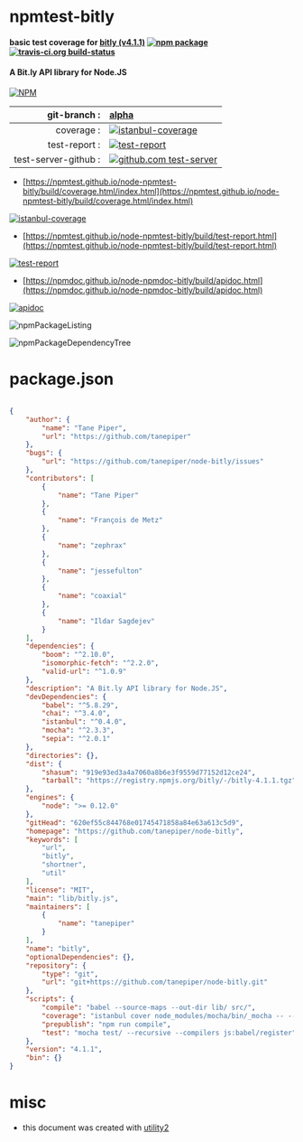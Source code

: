 # npmtest-bitly

#### basic test coverage for  [bitly (v4.1.1)](https://github.com/tanepiper/node-bitly)  [![npm package](https://img.shields.io/npm/v/npmtest-bitly.svg?style=flat-square)](https://www.npmjs.org/package/npmtest-bitly) [![travis-ci.org build-status](https://api.travis-ci.org/npmtest/node-npmtest-bitly.svg)](https://travis-ci.org/npmtest/node-npmtest-bitly)

#### A Bit.ly API library for Node.JS

[![NPM](https://nodei.co/npm/bitly.png?downloads=true&downloadRank=true&stars=true)](https://www.npmjs.com/package/bitly)

| git-branch : | [alpha](https://github.com/npmtest/node-npmtest-bitly/tree/alpha)|
|--:|:--|
| coverage : | [![istanbul-coverage](https://npmtest.github.io/node-npmtest-bitly/build/coverage.badge.svg)](https://npmtest.github.io/node-npmtest-bitly/build/coverage.html/index.html)|
| test-report : | [![test-report](https://npmtest.github.io/node-npmtest-bitly/build/test-report.badge.svg)](https://npmtest.github.io/node-npmtest-bitly/build/test-report.html)|
| test-server-github : | [![github.com test-server](https://npmtest.github.io/node-npmtest-bitly/GitHub-Mark-32px.png)](https://npmtest.github.io/node-npmtest-bitly/build/app/index.html) | | build-artifacts : | [![build-artifacts](https://npmtest.github.io/node-npmtest-bitly/glyphicons_144_folder_open.png)](https://github.com/npmtest/node-npmtest-bitly/tree/gh-pages/build)|

- [https://npmtest.github.io/node-npmtest-bitly/build/coverage.html/index.html](https://npmtest.github.io/node-npmtest-bitly/build/coverage.html/index.html)

[![istanbul-coverage](https://npmtest.github.io/node-npmtest-bitly/build/screenCapture.buildCi.browser.%252Ftmp%252Fbuild%252Fcoverage.lib.html.png)](https://npmtest.github.io/node-npmtest-bitly/build/coverage.html/index.html)

- [https://npmtest.github.io/node-npmtest-bitly/build/test-report.html](https://npmtest.github.io/node-npmtest-bitly/build/test-report.html)

[![test-report](https://npmtest.github.io/node-npmtest-bitly/build/screenCapture.buildCi.browser.%252Ftmp%252Fbuild%252Ftest-report.html.png)](https://npmtest.github.io/node-npmtest-bitly/build/test-report.html)

- [https://npmdoc.github.io/node-npmdoc-bitly/build/apidoc.html](https://npmdoc.github.io/node-npmdoc-bitly/build/apidoc.html)

[![apidoc](https://npmdoc.github.io/node-npmdoc-bitly/build/screenCapture.buildCi.browser.%252Ftmp%252Fbuild%252Fapidoc.html.png)](https://npmdoc.github.io/node-npmdoc-bitly/build/apidoc.html)

![npmPackageListing](https://npmtest.github.io/node-npmtest-bitly/build/screenCapture.npmPackageListing.svg)

![npmPackageDependencyTree](https://npmtest.github.io/node-npmtest-bitly/build/screenCapture.npmPackageDependencyTree.svg)



# package.json

```json

{
    "author": {
        "name": "Tane Piper",
        "url": "https://github.com/tanepiper"
    },
    "bugs": {
        "url": "https://github.com/tanepiper/node-bitly/issues"
    },
    "contributors": [
        {
            "name": "Tane Piper"
        },
        {
            "name": "François de Metz"
        },
        {
            "name": "zephrax"
        },
        {
            "name": "jessefulton"
        },
        {
            "name": "coaxial"
        },
        {
            "name": "Ildar Sagdejev"
        }
    ],
    "dependencies": {
        "boom": "^2.10.0",
        "isomorphic-fetch": "^2.2.0",
        "valid-url": "^1.0.9"
    },
    "description": "A Bit.ly API library for Node.JS",
    "devDependencies": {
        "babel": "^5.8.29",
        "chai": "^3.4.0",
        "istanbul": "^0.4.0",
        "mocha": "^2.3.3",
        "sepia": "^2.0.1"
    },
    "directories": {},
    "dist": {
        "shasum": "919e93ed3a4a7060a8b6e3f9559d77152d12ce24",
        "tarball": "https://registry.npmjs.org/bitly/-/bitly-4.1.1.tgz"
    },
    "engines": {
        "node": ">= 0.12.0"
    },
    "gitHead": "620ef55c844768e01745471858a84e63a613c5d9",
    "homepage": "https://github.com/tanepiper/node-bitly",
    "keywords": [
        "url",
        "bitly",
        "shortner",
        "util"
    ],
    "license": "MIT",
    "main": "lib/bitly.js",
    "maintainers": [
        {
            "name": "tanepiper"
        }
    ],
    "name": "bitly",
    "optionalDependencies": {},
    "repository": {
        "type": "git",
        "url": "git+https://github.com/tanepiper/node-bitly.git"
    },
    "scripts": {
        "compile": "babel --source-maps --out-dir lib/ src/",
        "coverage": "istanbul cover node_modules/mocha/bin/_mocha -- --compilers js:babel/register --colors --reporter dot test/",
        "prepublish": "npm run compile",
        "test": "mocha test/ --recursive --compilers js:babel/register"
    },
    "version": "4.1.1",
    "bin": {}
}
```



# misc
- this document was created with [utility2](https://github.com/kaizhu256/node-utility2)
